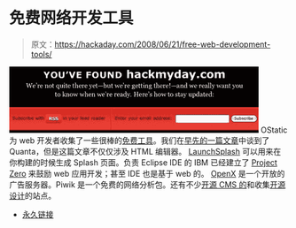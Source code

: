 # 免费网络开发工具

> 原文：<https://hackaday.com/2008/06/21/free-web-development-tools/>

![](img/167b80d8ad531741a73c747ac796ed20.png)
OStatic 为 web 开发者收集了一些很棒的[免费工具](http://ostatic.com/165705-blog/over-12-top-free-tools-for-web-development-projects)。我们在[早先的一篇文章](http://www.hackaday.com/2008/06/10/linux-web-development-tools/)中谈到了 Quanta，但是这篇文章不仅仅涉及 HTML 编辑器。 [LaunchSplash](http://www.launchsplash.com/) 可以用来在你构建的时候生成 Splash 页面。负责 Eclipse IDE 的 IBM 已经建立了 [Project Zero](http://www.projectzero.org/) 来鼓励 web 应用开发；甚至 IDE 也是基于 web 的。 [OpenX](http://www.openx.org/) 是一个开放的广告服务器。Piwik 是一个免费的网络分析包。还有不少[开源 CMS 的](http://www.opensourcecms.com/)和收集[开源设计](http://www.opendesigns.org/)的站点。

*   [永久链接](http://ostatic.com/165705-blog/over-12-top-free-tools-for-web-development-projects)